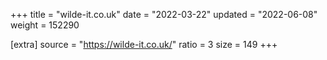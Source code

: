 +++
title = "wilde-it.co.uk"
date = "2022-03-22"
updated = "2022-06-08"
weight = 152290

[extra]
source = "https://wilde-it.co.uk/"
ratio = 3
size = 149
+++
